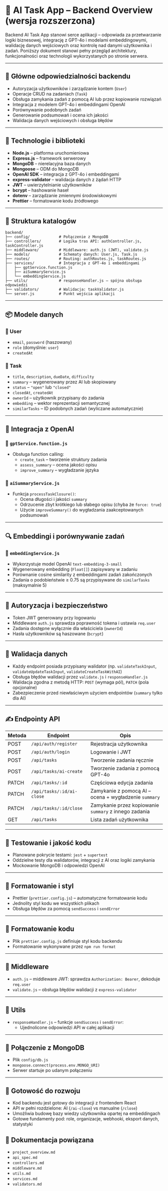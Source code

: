 # 🧱 AI Task App – Backend Overview (wersja rozszerzona)

Backend AI Task App stanowi serce aplikacji – odpowiada za przetwarzanie logiki biznesowej, integrację z GPT-4o i modelami embeddingowymi, walidację danych wejściowych oraz kontrolę nad danymi użytkownika i zadań. Poniższy dokument stanowi pełny przegląd architektury, funkcjonalności oraz technologii wykorzystanych po stronie serwera.

---

## 🧩 Główne odpowiedzialności backendu

- Autoryzacja użytkowników i zarządzanie kontem (`User`)
- Operacje CRUD na zadaniach (`Task`)
- Obsługa zamykania zadań z pomocą AI lub przez kopiowanie rozwiązań
- Integracja z modelem GPT-4o i embeddingami OpenAI
- Porównywanie podobnych zadań
- Generowanie podsumowań i ocena ich jakości
- Walidacja danych wejściowych i obsługa błędów

---

## 🧰 Technologie i biblioteki

- **Node.js** – platforma uruchomieniowa
- **Express.js** – framework serwerowy
- **MongoDB** – nierelacyjna baza danych
- **Mongoose** – ODM do MongoDB
- **OpenAI SDK** – integracja z GPT-4o i embeddingami
- **express-validator** – walidacja danych z żądań HTTP
- **JWT** – uwierzytelnianie użytkowników
- **bcrypt** – hashowanie haseł
- **dotenv** – zarządzanie zmiennymi środowiskowymi
- **Prettier** – formatowanie kodu źródłowego

---

## 📁 Struktura katalogów

```
backend/
├── config/             # Połączenie z MongoDB
├── controllers/        # Logika tras API: authController.js, taskController.js
├── middleware/         # Middleware: auth.js (JWT), validate.js
├── models/             # Schematy danych: User.js, Task.js
├── routes/             # Routing: authRoutes.js, taskRoutes.js
├── services/           # Integracja z GPT-4o i embeddingami
│   ├── gptService.function.js
│   ├── aiSummaryService.js
│   └── embeddingService.js
├── utils/              # responseHandler.js – spójna obsługa odpowiedzi
├── validators/         # Walidacja: taskValidator.js
└── server.js           # Punkt wejścia aplikacji
```

---

## 📦 Modele danych

### 🔹 User

- `email`, `password` (haszowany)
- `role` (domyślnie: `user`)
- `createdAt`

### 🔹 Task

- `title`, `description`, `dueDate`, `difficulty`
- `summary` – wygenerowany przez AI lub skopiowany
- `status` – `"open"` lub `"closed"`
- `closedAt`, `createdAt`
- `ownerId` – użytkownik przypisany do zadania
- `embedding` – wektor reprezentacji semantycznej
- `similarTasks` – ID podobnych zadań (wyliczane automatycznie)

---

## 🔗 Integracja z OpenAI

### 🔸 `gptService.function.js`

- Obsługa function calling:
  - `create_task` – tworzenie struktury zadania
  - `assess_summary` – ocena jakości opisu
  - `improve_summary` – wygładzanie języka

### 🔸 `aiSummaryService.js`

- Funkcja `processTaskClosure()`:
  - Ocena długości i jakości `summary`
  - Odrzucenie zbyt krótkiego lub słabego opisu (chyba że `force: true`)
  - Użycie `improveSummary()` do wygładzania zaakceptowanych podsumowań

---

## 🔍 Embeddingi i porównywanie zadań

### 🔸 `embeddingService.js`

- Wykorzystuje model OpenAI `text-embedding-3-small`
- Wygenerowany embedding (`Float[]`) zapisywany w zadaniu
- Porównanie cosine similarity z embeddingami zadań zakończonych
- Zadania o podobieństwie ≥ 0.75 są przypisywane do `similarTasks` (maksymalnie 5)

---

## 🔐 Autoryzacja i bezpieczeństwo

- Token JWT generowany przy logowaniu
- Middleware `auth.js` sprawdza poprawność tokena i ustawia `req.user`
- Zadania dostępne wyłącznie dla właściciela (`ownerId`)
- Hasła użytkowników są haszowane (`bcrypt`)

---

## 📑 Walidacja danych

- Każdy endpoint posiada przypisany walidator (np. `validateTaskInput`, `validateUpdateTaskInput`, `validateCreateTaskWithAI`)
- Obsługa błędów walidacji przez `validate.js` i `responseHandler.js`
- Walidacja zgodna z metodą HTTP: `POST` (wymaga pól), `PATCH` (pola opcjonalne)
- Zabezpieczenie przed niewłaściwym użyciem endpointów (`summary` tylko dla AI)

---

## ✍️ Endpointy API

| Metoda | Endpoint                  | Opis                                                  |
| ------ | ------------------------- | ----------------------------------------------------- |
| POST   | `/api/auth/register`      | Rejestracja użytkownika                               |
| POST   | `/api/auth/login`         | Logowanie i JWT                                       |
| POST   | `/api/tasks`              | Tworzenie zadania ręcznie                             |
| POST   | `/api/tasks/ai-create`    | Tworzenie zadania z pomocą GPT-4o                     |
| PATCH  | `/api/tasks/:id`          | Częściowa edycja zadania                              |
| PATCH  | `/api/tasks/:id/ai-close` | Zamykanie z pomocą AI – ocena + wygładzenie `summary` |
| PATCH  | `/api/tasks/:id/close`    | Zamykanie przez kopiowanie `summary` z innego zadania |
| GET    | `/api/tasks`              | Lista zadań użytkownika                               |

---

## 🧪 Testowanie i jakość kodu

- Planowane pokrycie testami: `jest` + `supertest`
- Oddzielne testy dla walidatorów, integracji z AI oraz logiki zamykania
- Mockowanie MongoDB i odpowiedzi OpenAI

---

## 🔁 Formatowanie i styl

- Prettier (`prettier.config.js`) – automatyczne formatowanie kodu
- Jednolity styl kodu we wszystkich plikach
- Obsługa błędów za pomocą `sendSuccess` i `sendError`

---

## 🧹 Formatowanie kodu

- Plik `prettier.config.js` definiuje styl kodu backendu
- Formatowanie wykonywane przez `npm run format`

---

## 🧩 Middleware

- `auth.js` – middleware JWT: sprawdza `Authorization: Bearer`, dekoduje `req.user`
- `validate.js` – obsługa błędów walidacji z `express-validator`

---

## 🧰 Utils

- `responseHandler.js` – funkcje `sendSuccess` i `sendError`:
  - Ujednolicone odpowiedzi API w całej aplikacji

---

## 🔗 Połączenie z MongoDB

- Plik `config/db.js`
- `mongoose.connect(process.env.MONGO_URI)`
- Serwer startuje po udanym połączeniu

---

## 🚀 Gotowość do rozwoju

- Kod backendu jest gotowy do integracji z frontendem React
- API w pełni rozdzielone: AI (`/ai-close`) vs manualne (`/close`)
- Umożliwia budowę bazy wiedzy użytkownika opartej na embeddingach
- Gotowe fundamenty pod: role, organizacje, webhooki, eksport danych, statystyki

## 📄 Dokumentacja powiązana

- `project_overview.md`
- `api_spec.md`
- `controllers.md`
- `middleware.md`
- `utils.md`
- `services.md`
- `validators.md`
